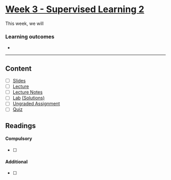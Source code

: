 # [Week 3 - Supervised Learning 2]()
This week, we will  

### Learning outcomes
-  

---

## Content
- [ ] [Slides]()
- [ ] [Lecture]()
- [ ] [Lecture Notes]()
- [ ] [Lab]() [(Solutions)]()
- [ ] [Ungraded Assignment]()
- [ ] [Quiz]()
 
## Readings
#### Compulsory
- [ ] 

#### Additional
- [ ] 



